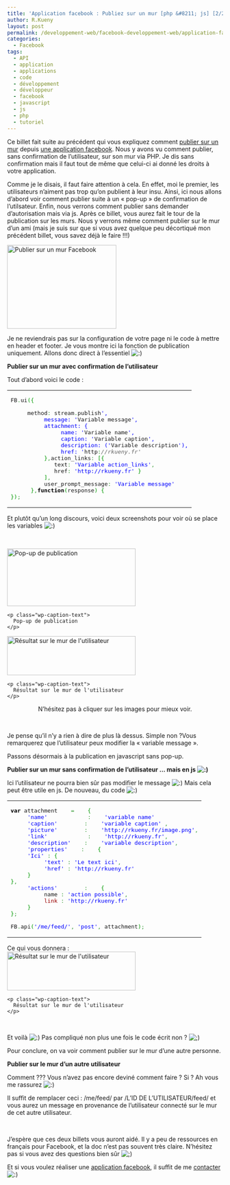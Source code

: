```yaml
---
title: 'Application facebook : Publiez sur un mur [php &#8211; js] [2/2]'
author: R.Kueny
layout: post
permalink: /developpement-web/facebook-developpement-web/application-facebook-publiez-sur-un-mur-php-js-22
categories:
  - Facebook
tags:
  - API
  - application
  - applications
  - code
  - développement
  - développeur
  - facebook
  - javascript
  - js
  - php
  - tutoriel
---
```

Ce billet fait suite au précédent qui vous expliquez comment <a title="Publier sur un mur facebook" href="http://rkueny.fr/developpement-web/facebook-developpement-web/api-graph-facebook-publiez-sur-un-mur-php-js" target="_blank">publier sur un mur</a> depuis <a title="Développer une application facebook" href="http://rkueny.fr/developpement-web/facebook-developpement-web/api-graph-facebook-publiez-sur-un-mur-php-js" target="_blank">une application facebook</a>. Nous y avons vu comment publier, sans confirmation de l&rsquo;utilisateur, sur son mur via PHP. Je dis sans confirmation mais il faut tout de même que celui-ci ai donné les droits à votre application.

Comme je le disais, il faut faire attention à cela. En effet, moi le premier, les utilisateurs n&rsquo;aiment pas trop qu&rsquo;on publient à leur insu. Ainsi, ici nous allons d&rsquo;abord voir comment publier suite à un &laquo;&nbsp;pop-up&nbsp;&raquo; de confirmation de l&rsquo;utilsateur. Enfin, nous verrons comment publier sans demander d&rsquo;autorisation mais via js. Après ce billet, vous aurez fait le tour de la publication sur les murs. Nous y verrons même comment publier sur le mur d&rsquo;un ami (mais je suis sur que si vous avez quelque peu décortiqué mon précédent billet, vous savez déjà le faire !!!)

<a href="http://rkueny.fr/wp-content/uploads/2011/03/facebook-login.jpg" rel="lightbox[1136]"><img class="size-medium wp-image-1137 aligncenter" title="Publier sur un mur Facebook" src="http://rkueny.fr/wp-content/uploads/2011/03/facebook-login-300x230.jpg" alt="Publier sur un mur Facebook" width="255" height="195" /><!--more--></a>

Je ne reviendrais pas sur la configuration de votre page ni le code à mettre en header et footer. Je vous montre ici la fonction de publication uniquement. Allons donc direct à l&rsquo;essentiel <img src="http://rkueny.fr/wp-includes/images/smilies/icon_smile.gif" alt=":)" class="wp-smiley" />

**Publier sur un mur avec confirmation de l&rsquo;utilisateur**

Tout d&rsquo;abord voici le code :

<div class="wp_syntax">
  <table>
    <tr>
      <td class="code">
        <pre class="php" style="font-family:monospace;">FB<span style="color: #339933;">.</span>ui<span style="color: #009900;">&#40;</span><span style="color: #009900;">&#123;</span>
&nbsp;
     method<span style="color: #339933;">:</span> stream<span style="color: #339933;">.</span>publish<span style="color: #0000ff;">',
          message: '</span>Variable message<span style="color: #0000ff;">',
          attachment: {
               name: '</span>Variable name<span style="color: #0000ff;">',
               caption: '</span>Variable caption<span style="color: #0000ff;">',
               description: ('</span>Variable description<span style="color: #0000ff;">'),
               href: '</span>http<span style="color: #339933;">:</span><span style="color: #666666; font-style: italic;">//rkueny.fr'</span>
          <span style="color: #009900;">&#125;</span><span style="color: #339933;">,</span>action_links<span style="color: #339933;">:</span> <span style="color: #009900;">&#91;</span><span style="color: #009900;">&#123;</span>
             text<span style="color: #339933;">:</span> <span style="color: #0000ff;">'Variable action_links'</span><span style="color: #339933;">,</span>
             href<span style="color: #339933;">:</span> <span style="color: #0000ff;">'http://rkueny.fr'</span> <span style="color: #009900;">&#125;</span>
          <span style="color: #009900;">&#93;</span><span style="color: #339933;">,</span>
          user_prompt_message<span style="color: #339933;">:</span> <span style="color: #0000ff;">'Variable message'</span>
      <span style="color: #009900;">&#125;</span><span style="color: #339933;">,</span><span style="color: #000000; font-weight: bold;">function</span><span style="color: #009900;">&#40;</span>response<span style="color: #009900;">&#41;</span> <span style="color: #009900;">&#123;</span>
<span style="color: #009900;">&#125;</span><span style="color: #009900;">&#41;</span><span style="color: #339933;">;</span></pre>
      </td>
    </tr>
  </table>
</div>

<div>
  <p>
    Et plutôt qu&rsquo;un long discours, voici deux screenshots pour voir où se place les variables <img src="http://rkueny.fr/wp-includes/images/smilies/icon_smile.gif" alt=":)" class="wp-smiley" />
  </p>
  
  <p>
    &nbsp;
  </p>
  
  <div id="attachment_1142" style="width: 310px" class="wp-caption aligncenter">
    <a href="http://rkueny.fr/wp-content/uploads/2011/03/Capture-d’écran-2011-03-01-à-23.01.34.png" rel="lightbox[1136]"><img class="size-medium wp-image-1142" title="Pop-up de publication" src="http://rkueny.fr/wp-content/uploads/2011/03/Capture-d’écran-2011-03-01-à-23.01.34-300x134.png" alt="Pop-up de publication" width="300" height="134" /></a>
    
    <p class="wp-caption-text">
      Pop-up de publication
    </p>
  </div>
</div>

<div>
  <div id="attachment_1141" style="width: 310px" class="wp-caption aligncenter">
    <a href="http://rkueny.fr/wp-content/uploads/2011/03/Capture-d’écran-2011-03-01-à-23.01.20.png" rel="lightbox[1136]"><img class="size-medium wp-image-1141" title="Résultat sur le mur de l'utilisateur" src="http://rkueny.fr/wp-content/uploads/2011/03/Capture-d’écran-2011-03-01-à-23.01.20-300x91.png" alt="Résultat sur le mur de l'utilisateur" width="300" height="91" /></a>
    
    <p class="wp-caption-text">
      Résultat sur le mur de l'utilisateur
    </p>
  </div>
</div>

<div>
  <p style="text-align: center;">
    N&rsquo;hésitez pas à cliquer sur les images pour mieux voir.
  </p>
  
  <p style="text-align: center;">
    &nbsp;
  </p>
  
  <p style="text-align: left;">
    Je pense qu&rsquo;il n&rsquo;y a rien à dire de plus là dessus. Simple non ?Vous remarquerez que l&rsquo;utilisateur peux modifier la &laquo;&nbsp;variable message&nbsp;&raquo;.
  </p>
  
  <p style="text-align: left;">
    Passons désormais à la publication en javascript sans pop-up.
  </p>
  
  <p style="text-align: left;">
    <strong>Publier sur un mur sans confirmation de l&rsquo;utilisateur &#8230; mais en js <img src="http://rkueny.fr/wp-includes/images/smilies/icon_smile.gif" alt=":)" class="wp-smiley" /><br /> </strong>
  </p>
</div>

<div>
  Ici l&rsquo;utilisateur ne pourra bien sûr pas modifier le message <img src="http://rkueny.fr/wp-includes/images/smilies/icon_smile.gif" alt=":)" class="wp-smiley" /> Mais cela peut être utile en js. De nouveau, du code <img src="http://rkueny.fr/wp-includes/images/smilies/icon_smile.gif" alt=":)" class="wp-smiley" />
</div>

<div class="wp_syntax">
  <table>
    <tr>
      <td class="code">
        <pre class="php" style="font-family:monospace;"><span style="color: #000000; font-weight: bold;">var</span> attachment    <span style="color: #339933;">=</span>    <span style="color: #009900;">&#123;</span>
     <span style="color: #0000ff;">'name'</span>            <span style="color: #339933;">:</span>    <span style="color: #0000ff;">'variable name'</span>
     <span style="color: #0000ff;">'caption'</span>        <span style="color: #339933;">:</span>    <span style="color: #0000ff;">'variable caption'</span> <span style="color: #339933;">,</span>
     <span style="color: #0000ff;">'picture'</span>        <span style="color: #339933;">:</span>    <span style="color: #0000ff;">'http://rkueny.fr/image.png'</span><span style="color: #339933;">,</span>
     <span style="color: #0000ff;">'link'</span>            <span style="color: #339933;">:</span>    <span style="color: #0000ff;">'http://rkueny.fr'</span><span style="color: #339933;">,</span>
     <span style="color: #0000ff;">'description'</span>    <span style="color: #339933;">:</span>    <span style="color: #0000ff;">'variable description'</span><span style="color: #339933;">,</span>
     <span style="color: #0000ff;">'properties'</span>    <span style="color: #339933;">:</span>    <span style="color: #009900;">&#123;</span>
     <span style="color: #0000ff;">'Ici'</span> <span style="color: #339933;">:</span> <span style="color: #009900;">&#123;</span>
          <span style="color: #0000ff;">'text'</span> <span style="color: #339933;">:</span> <span style="color: #0000ff;">'Le text ici'</span><span style="color: #339933;">,</span>
          <span style="color: #0000ff;">'href'</span> <span style="color: #339933;">:</span> <span style="color: #0000ff;">'http://rkueny.fr'</span>
     <span style="color: #009900;">&#125;</span>
<span style="color: #009900;">&#125;</span><span style="color: #339933;">,</span>
     <span style="color: #0000ff;">'actions'</span>        <span style="color: #339933;">:</span>    <span style="color: #009900;">&#123;</span>
          name <span style="color: #339933;">:</span> <span style="color: #0000ff;">'action possible'</span><span style="color: #339933;">,</span>
          <span style="color: #990000;">link</span> <span style="color: #339933;">:</span> <span style="color: #0000ff;">'http://rkueny.fr'</span>
     <span style="color: #009900;">&#125;</span>
<span style="color: #009900;">&#125;</span><span style="color: #339933;">;</span>
&nbsp;
FB<span style="color: #339933;">.</span>api<span style="color: #009900;">&#40;</span><span style="color: #0000ff;">'/me/feed/'</span><span style="color: #339933;">,</span> <span style="color: #0000ff;">'post'</span><span style="color: #339933;">,</span> attachment<span style="color: #009900;">&#41;</span><span style="color: #339933;">;</span></pre>
      </td>
    </tr>
  </table>
</div>

<div>
  Ce qui vous donnera :
</div>

<div>
  <div id="attachment_1147" style="width: 310px" class="wp-caption aligncenter">
    <a href="http://rkueny.fr/wp-content/uploads/2011/03/Capture-d’écran-2011-03-01-à-23.10.47.png" rel="lightbox[1136]"><img class="size-medium wp-image-1147" title="Résultat sur le mur de l'utilisateur" src="http://rkueny.fr/wp-content/uploads/2011/03/Capture-d’écran-2011-03-01-à-23.10.47-300x90.png" alt="Résultat sur le mur de l'utilisateur" width="300" height="90" /></a>
    
    <p class="wp-caption-text">
      Résultat sur le mur de l'utilisateur
    </p>
  </div>
  
  <p>
    &nbsp;
  </p>
  
  <p>
    Et voilà <img src="http://rkueny.fr/wp-includes/images/smilies/icon_smile.gif" alt=":)" class="wp-smiley" /> Pas compliqué non plus une fois le code écrit non ? <img src="http://rkueny.fr/wp-includes/images/smilies/icon_wink.gif" alt=";)" class="wp-smiley" />
  </p>
  
  <p>
    Pour conclure, on va voir comment publier sur le mur d&rsquo;une autre personne.
  </p>
  
  <p>
    <strong>Publier sur le mur d&rsquo;un autre utilisateur</strong>
  </p>
  
  <p>
    Comment ??? Vous n&rsquo;avez pas encore deviné comment faire ? Si ? Ah vous me rassurez <img src="http://rkueny.fr/wp-includes/images/smilies/icon_smile.gif" alt=":)" class="wp-smiley" />
  </p>
  
  <p>
    Il suffit de remplacer ceci : /me/feed/ par /L&rsquo;ID DE L&rsquo;UTILISATEUR/feed/ et vous aurez un message en provenance de l&rsquo;utilisateur connecté sur le mur de cet autre utilisateur.
  </p>
  
  <p>
    &nbsp;
  </p>
  
  <p>
    J&rsquo;espère que ces deux billets vous auront aidé. Il y a peu de ressources en français pour Facebook, et la doc n&rsquo;est pas souvent très claire. N&rsquo;hésitez pas si vous avez des questions bien sûr <img src="http://rkueny.fr/wp-includes/images/smilies/icon_wink.gif" alt=";)" class="wp-smiley" />
  </p>
  
  <p>
    Et si vous voulez réaliser une <a title="Développeur application facebook" href="http://rkueny.fr" target="_blank">application facebook</a>, il suffit de me <a title="Développeur facebook" href="http://rkueny.fr/contact" target="_blank">contacter</a> <img src="http://rkueny.fr/wp-includes/images/smilies/icon_smile.gif" alt=":)" class="wp-smiley" />
  </p>
  
  <p>
    &nbsp;
  </p>
  
  <p>
    &nbsp;
  </p>
</div>